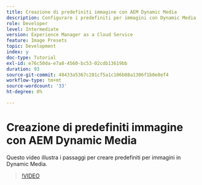 ```yaml
---
title: Creazione di predefiniti immagine con AEM Dynamic Media
description: Configurare i predefiniti per immagini con Dynamic Media
role: Developer
level: Intermediate
version: Experience Manager as a Cloud Service
feature: Image Presets
topic: Development
index: y
doc-type: Tutorial
exl-id: e76c50da-e7a8-4560-bc53-02cdb13619bb
duration: 93
source-git-commit: 48433a5367c281cf5a1c106b08a1306f1b0e8ef4
workflow-type: tm+mt
source-wordcount: '33'
ht-degree: 0%

---
```


# Creazione di predefiniti immagine con AEM Dynamic Media

Questo video illustra i passaggi per creare predefiniti per immagini in Dynamic Media.

>[!VIDEO](https://video.tv.adobe.com/v/3418241?quality=12&learn=on&captions=ita)
